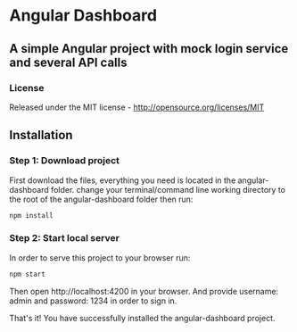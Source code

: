 # Angular Dashboard
## A simple Angular project with mock login service and several API calls

### License
Released under the MIT license - http://opensource.org/licenses/MIT

## Installation

### Step 1: Download project

First download the files, everything you need is located in the angular-dashboard folder.
change your terminal/command line working directory to the root of the angular-dashboard folder then run: 
```bash
npm install
```

### Step 2: Start local server

In order to serve this project to your browser run:
```bash
npm start
```
Then open http://localhost:4200 in your browser.
And provide username: admin and password: 1234 in order to sign in.


That's it! You have successfully installed the angular-dashboard project.
